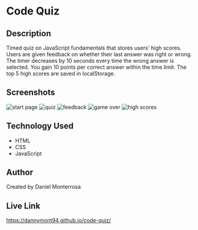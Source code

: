 # Code Quiz

## Description
Timed quiz on JavaScript fundamentals that stores users' high scores. Users are given feedback on whether their last answer was right or wrong. The timer decreases by 10 seconds every time the wrong answer is selected. You gain 10 points per correct answer within the time limit. The top 5 high scores are saved in localStorage.

## Screenshots
![start page](https://user-images.githubusercontent.com/65088117/85938246-83fc8580-b8d9-11ea-8263-4647248fb26b.png)
![quiz](https://user-images.githubusercontent.com/65088117/85938272-b4442400-b8d9-11ea-9027-9065576bfe41.png)
![feedback](https://user-images.githubusercontent.com/65088117/85938545-45b49580-b8dc-11ea-9770-2dffb61cd90c.png)
![game over](https://user-images.githubusercontent.com/65088117/85938568-74cb0700-b8dc-11ea-9a82-40683e6b527c.png)
![high scores](https://user-images.githubusercontent.com/65088117/85938485-e8b8df80-b8db-11ea-85ab-929ffea6ed38.png)


## Technology Used
* HTML
* CSS
* JavaScript

## Author
Created by Daniel Monterrosa

## Live Link
https://dannymont94.github.io/code-quiz/